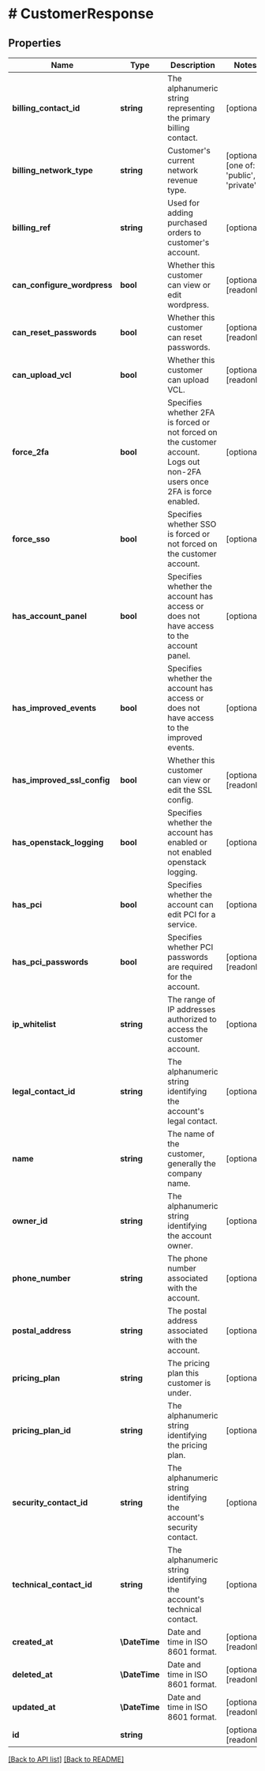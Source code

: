 # # CustomerResponse

## Properties

Name | Type | Description | Notes
------------ | ------------- | ------------- | -------------
**billing_contact_id** | **string** | The alphanumeric string representing the primary billing contact. | [optional] 
**billing_network_type** | **string** | Customer&#39;s current network revenue type. | [optional]  [one of: 'public', 'private']
**billing_ref** | **string** | Used for adding purchased orders to customer&#39;s account. | [optional] 
**can_configure_wordpress** | **bool** | Whether this customer can view or edit wordpress. | [optional] [readonly] 
**can_reset_passwords** | **bool** | Whether this customer can reset passwords. | [optional] [readonly] 
**can_upload_vcl** | **bool** | Whether this customer can upload VCL. | [optional] [readonly] 
**force_2fa** | **bool** | Specifies whether 2FA is forced or not forced on the customer account. Logs out non-2FA users once 2FA is force enabled. | [optional] 
**force_sso** | **bool** | Specifies whether SSO is forced or not forced on the customer account. | [optional] 
**has_account_panel** | **bool** | Specifies whether the account has access or does not have access to the account panel. | [optional] 
**has_improved_events** | **bool** | Specifies whether the account has access or does not have access to the improved events. | [optional] 
**has_improved_ssl_config** | **bool** | Whether this customer can view or edit the SSL config. | [optional] [readonly] 
**has_openstack_logging** | **bool** | Specifies whether the account has enabled or not enabled openstack logging. | [optional] 
**has_pci** | **bool** | Specifies whether the account can edit PCI for a service. | [optional] 
**has_pci_passwords** | **bool** | Specifies whether PCI passwords are required for the account. | [optional] [readonly] 
**ip_whitelist** | **string** | The range of IP addresses authorized to access the customer account. | [optional] 
**legal_contact_id** | **string** | The alphanumeric string identifying the account&#39;s legal contact. | [optional] 
**name** | **string** | The name of the customer, generally the company name. | [optional] 
**owner_id** | **string** | The alphanumeric string identifying the account owner. | [optional] 
**phone_number** | **string** | The phone number associated with the account. | [optional] 
**postal_address** | **string** | The postal address associated with the account. | [optional] 
**pricing_plan** | **string** | The pricing plan this customer is under. | [optional] 
**pricing_plan_id** | **string** | The alphanumeric string identifying the pricing plan. | [optional] 
**security_contact_id** | **string** | The alphanumeric string identifying the account&#39;s security contact. | [optional] 
**technical_contact_id** | **string** | The alphanumeric string identifying the account&#39;s technical contact. | [optional] 
**created_at** | **\DateTime** | Date and time in ISO 8601 format. | [optional] [readonly] 
**deleted_at** | **\DateTime** | Date and time in ISO 8601 format. | [optional] [readonly] 
**updated_at** | **\DateTime** | Date and time in ISO 8601 format. | [optional] [readonly] 
**id** | **string** |  | [optional] [readonly] 


[[Back to API list]](../../README.md#endpoints) [[Back to README]](../../README.md)
